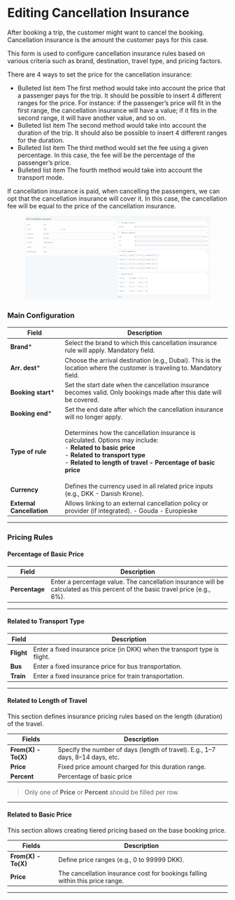 # Editing Cancellation Insurance

After booking a trip, the customer might want to cancel the booking. Cancellation insurance is the amount the customer pays for this case.

This form is used to configure cancellation insurance rules based on various criteria such as brand, destination, travel type, and pricing factors.

There are 4 ways to set the price for the cancellation insurance:

* Bulleted list item The first method would take into account the price that a passenger pays for the trip. It should be possible to insert 4 different ranges for the price. For instance: if the passenger’s price will fit in the first range, the cancellation insurance will have a value; if it fits in the second range, it will have another value, and so on.
* Bulleted list item The second method would take into account the duration of the trip. It should also be possible to insert 4 different ranges for the duration.
* Bulleted list item The third method would set the fee using a given percentage. In this case, the fee will be the percentage of the passenger’s price.
* Bulleted list item The fourth method would take into account the transport mode.

If cancellation insurance is paid, when cancelling the passengers, we can opt that the cancellation insurance will cover it. In this case, the cancellation fee will be equal to the price of the cancellation insurance.

<figure><img src="../.gitbook/assets/image (219).png" alt=""><figcaption></figcaption></figure>

### **Main Configuration**

| **Field**                 | **Description**                                                                                                                                                                                                                                                                                                         |
| ------------------------- | ----------------------------------------------------------------------------------------------------------------------------------------------------------------------------------------------------------------------------------------------------------------------------------------------------------------------- |
| **Brand**\*               | Select the brand to which this cancellation insurance rule will apply. Mandatory field.                                                                                                                                                                                                                                 |
| **Arr. dest**\*           | Choose the arrival destination (e.g., Dubai). This is the location where the customer is traveling to. Mandatory field.                                                                                                                                                                                                 |
| **Booking start**\*       | Set the start date when the cancellation insurance becomes valid. Only bookings made after this date will be covered.                                                                                                                                                                                                   |
| **Booking end**\*         | Set the end date after which the cancellation insurance will no longer apply.                                                                                                                                                                                                                                           |
| **Type of rule**          | <p>Determines how the cancellation insurance is calculated. Options may include:<br>- <strong>Related to basic price</strong><br>- <strong>Related to transport type</strong><br>- <strong>Related to length of travel                                                         - Percentage of basic price</strong></p> |
| **Currency**              | Defines the currency used in all related price inputs (e.g., DKK - Danish Krone).                                                                                                                                                                                                                                       |
| **External Cancellation** | Allows linking to an external cancellation policy or provider (if integrated).                                                              - Gouda                                                                                         - Europieske                                                                |

***

### **Pricing Rules**

#### **Percentage of Basic Price**

| **Field**      | **Description**                                                                                                               |
| -------------- | ----------------------------------------------------------------------------------------------------------------------------- |
| **Percentage** | Enter a percentage value. The cancellation insurance will be calculated as this percent of the basic travel price (e.g., 6%). |

***

#### **Related to Transport Type**

| **Field**  | **Description**                                                           |
| ---------- | ------------------------------------------------------------------------- |
| **Flight** | Enter a fixed insurance price (in DKK) when the transport type is flight. |
| **Bus**    | Enter a fixed insurance price for bus transportation.                     |
| **Train**  | Enter a fixed insurance price for train transportation.                   |

***

#### **Related to Length of Travel**

This section defines insurance pricing rules based on the length (duration) of the travel.

| **Fields**          | **Description**                                                                |
| ------------------- | ------------------------------------------------------------------------------ |
| **From(X) - To(X)** | Specify the number of days (length of travel). E.g., 1–7 days, 8–14 days, etc. |
| **Price**           | Fixed price amount charged for this duration range.                            |
| **Percent**         | Percentage of basic price                                                      |

> Only one of **Price** or **Percent** should be filled per row.

***

#### **Related to Basic Price**

This section allows creating tiered pricing based on the base booking price.

| **Fields**          | **Description**                                                               |
| ------------------- | ----------------------------------------------------------------------------- |
| **From(X) - To(X)** | Define price ranges (e.g., 0 to 99999 DKK).                                   |
| **Price**           | The cancellation insurance cost for bookings falling within this price range. |

***



